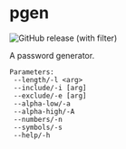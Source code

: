 # pgen

![GitHub release (with filter)](https://img.shields.io/github/v/release/jibstack64/pgen)

A password generator.

```
Parameters: 
 --length/-l <arg>   
 --include/-i [arg]  
 --exclude/-e [arg]  
 --alpha-low/-a      
 --alpha-high/-A     
 --numbers/-n        
 --symbols/-s        
 --help/-h
```
